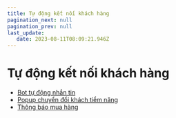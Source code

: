 ```yaml
---
title: Tự động kết nối khách hàng
pagination_next: null
pagination_prev: null
last_update:
   date: 2023-08-11T08:09:21.946Z
---
```

# Tự động kết nối khách hàng
* [Bot tự động nhắn tin](/50-tu-dong-ket-noi-khach-hang/1.-bot-tu-dong-nhan-tin.md)
* [Popup chuyển đổi khách tiềm năng](/50-tu-dong-ket-noi-khach-hang/3.-popup-chuyen-doi-khach-tiem-nang.md)
* [Thông báo mua hàng](/50-tu-dong-ket-noi-khach-hang/4.-thong-bao-mua-hang.md)